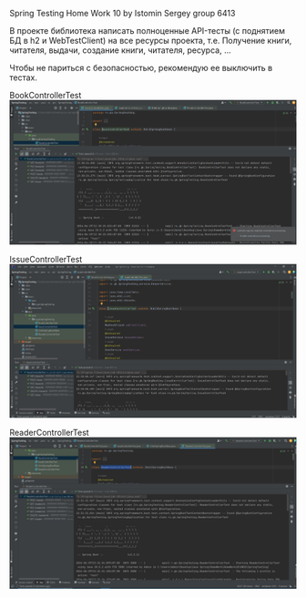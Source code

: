 Spring Testing Home Work 10
by Istomin Sergey group 6413  

В проекте библиотека написать полноценные API-тесты (с поднятием БД в h2 и WebTestClient) на все ресурсы проекта, т.е.
Получение книги, читателя, выдачи, создание книги, читателя, ресурса, ...

Чтобы не париться с безопасностью, рекомендую ее выключить в тестах.

BookControllerTest
![Image alt](https://github.com/Sistomin/SpringTestingHW10/blob/main/BookControllerTest.JPG)

IssueControllerTest
![Image alt](https://github.com/Sistomin/SpringTestingHW10/blob/main/IssueControllerTest.JPG)

ReaderControllerTest
![Image alt](https://github.com/Sistomin/SpringTestingHW10/blob/main/ReaderControllerTest.JPG)









